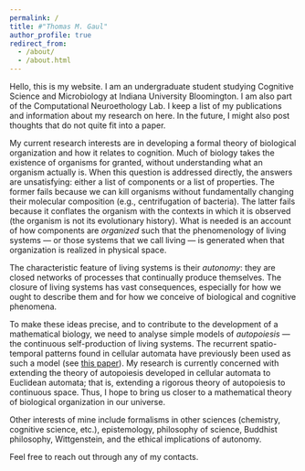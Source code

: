 ```yaml
---
permalink: /
title: #"Thomas M. Gaul"
author_profile: true
redirect_from: 
  - /about/
  - /about.html
---
```


Hello, this is my website. I am an undergraduate student studying Cognitive Science and Microbiology at Indiana University Bloomington. I am also part of the Computational Neuroethology Lab. I keep a list of my publications and information about my research on here. In the future, I might also post thoughts that do not quite fit into a paper.

My current research interests are in developing a formal theory of biological organization and how it relates to cognition. Much of biology takes the existence of organisms for granted, without understanding what an organism actually is. When this question is addressed directly, the answers are unsatisfying: either a list of components or a list of properties. The former fails because we can kill organisms without fundamentally changing their molecular composition (e.g., centrifugation of bacteria). The latter fails because it conflates the organism with the contexts in which it is observed (the organism is not its evolutionary history). What is needed is an account of how components are *organized* such that the phenomenology of living systems &mdash; or those systems that we call living &mdash; is generated when that organization is realized in physical space.

The characteristic feature of living systems is their *autonomy*: they are closed networks of processes that continually produce  themselves. The closure of living systems has vast consequences, especially for how we ought to describe them and for how we conceive of biological and cognitive phenomena.

To make these ideas precise, and to contribute to the development of a mathematical biology, we need to analyse simple models of *autopoiesis* &mdash; the continuous self-production of living systems. The recurrent spatio-temporal patterns found in cellular automata have previously been used as such a model (see [this paper](https://doi.org/10.1162/1064546041255539)). My research is currently concerned with extending the theory of autopoiesis developed in cellular automata to Euclidean automata; that is, extending a rigorous theory of autopoiesis to continuous space. Thus, I hope to bring us closer to a mathematical theory of biological organization in our universe.

Other interests of mine include formalisms in other sciences (chemistry, cognitive science, etc.), epistemology, philosophy of science, Buddhist philosophy, Wittgenstein, and the ethical implications of autonomy.

Feel free to reach out through any of my contacts.
